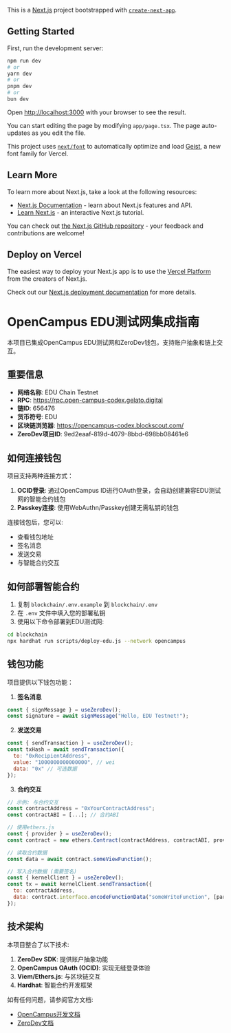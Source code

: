 This is a [Next.js](https://nextjs.org) project bootstrapped with [`create-next-app`](https://nextjs.org/docs/app/api-reference/cli/create-next-app).

## Getting Started

First, run the development server:

```bash
npm run dev
# or
yarn dev
# or
pnpm dev
# or
bun dev
```

Open [http://localhost:3000](http://localhost:3000) with your browser to see the result.

You can start editing the page by modifying `app/page.tsx`. The page auto-updates as you edit the file.

This project uses [`next/font`](https://nextjs.org/docs/app/building-your-application/optimizing/fonts) to automatically optimize and load [Geist](https://vercel.com/font), a new font family for Vercel.

## Learn More

To learn more about Next.js, take a look at the following resources:

- [Next.js Documentation](https://nextjs.org/docs) - learn about Next.js features and API.
- [Learn Next.js](https://nextjs.org/learn) - an interactive Next.js tutorial.

You can check out [the Next.js GitHub repository](https://github.com/vercel/next.js) - your feedback and contributions are welcome!

## Deploy on Vercel

The easiest way to deploy your Next.js app is to use the [Vercel Platform](https://vercel.com/new?utm_medium=default-template&filter=next.js&utm_source=create-next-app&utm_campaign=create-next-app-readme) from the creators of Next.js.

Check out our [Next.js deployment documentation](https://nextjs.org/docs/app/building-your-application/deploying) for more details.

# OpenCampus EDU测试网集成指南

本项目已集成OpenCampus EDU测试网和ZeroDev钱包，支持账户抽象和链上交互。

## 重要信息

- **网络名称**: EDU Chain Testnet
- **RPC**: https://rpc.open-campus-codex.gelato.digital
- **链ID**: 656476
- **货币符号**: EDU
- **区块链浏览器**: https://opencampus-codex.blockscout.com/
- **ZeroDev项目ID**: 9ed2eaaf-819d-4079-8bbd-698bb08461e6

## 如何连接钱包

项目支持两种连接方式：

1. **OCID登录**: 通过OpenCampus ID进行OAuth登录，会自动创建兼容EDU测试网的智能合约钱包
2. **Passkey连接**: 使用WebAuthn/Passkey创建无需私钥的钱包

连接钱包后，您可以:
- 查看钱包地址
- 签名消息
- 发送交易
- 与智能合约交互

## 如何部署智能合约

1. 复制 `blockchain/.env.example` 到 `blockchain/.env`
2. 在 `.env` 文件中填入您的部署私钥
3. 使用以下命令部署到EDU测试网:

```bash
cd blockchain
npx hardhat run scripts/deploy-edu.js --network opencampus
```

## 钱包功能

项目提供以下钱包功能：

1. **签名消息**
```javascript
const { signMessage } = useZeroDev();
const signature = await signMessage("Hello, EDU Testnet!");
```

2. **发送交易**
```javascript
const { sendTransaction } = useZeroDev();
const txHash = await sendTransaction({
  to: "0xRecipientAddress",
  value: "1000000000000000", // wei
  data: "0x" // 可选数据
});
```

3. **合约交互**
```javascript
// 示例: 与合约交互
const contractAddress = "0xYourContractAddress";
const contractABI = [...]; // 合约ABI

// 使用ethers.js
const { provider } = useZeroDev();
const contract = new ethers.Contract(contractAddress, contractABI, provider);

// 读取合约数据
const data = await contract.someViewFunction();

// 写入合约数据 (需要签名)
const { kernelClient } = useZeroDev();
const tx = await kernelClient.sendTransaction({
  to: contractAddress,
  data: contract.interface.encodeFunctionData("someWriteFunction", [param1, param2])
});
```

## 技术架构

本项目整合了以下技术:

1. **ZeroDev SDK**: 提供账户抽象功能
2. **OpenCampus OAuth (OCID)**: 实现无缝登录体验
3. **Viem/Ethers.js**: 与区块链交互
4. **Hardhat**: 智能合约开发框架

如有任何问题，请参阅官方文档:
- [OpenCampus开发文档](https://devdocs.opencampus.xyz/services/)
- [ZeroDev文档](https://docs.zerodev.app/)
